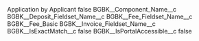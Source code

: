 <?xml version="1.0" encoding="UTF-8"?>
<CustomMetadata xmlns="http://soap.sforce.com/2006/04/metadata" xmlns:xsi="http://www.w3.org/2001/XMLSchema-instance" xmlns:xsd="http://www.w3.org/2001/XMLSchema">
    <label>Application by Applicant</label>
    <protected>false</protected>
    <values>
        <field>BGBK__Component_Name__c</field>
        <value xsi:nil="true"/>
    </values>
    <values>
        <field>BGBK__Deposit_Fieldset_Name__c</field>
        <value xsi:nil="true"/>
    </values>
    <values>
        <field>BGBK__Fee_Fieldset_Name__c</field>
        <value xsi:type="xsd:string">BGBK__Fee_Basic</value>
    </values>
    <values>
        <field>BGBK__Invoice_Fieldset_Name__c</field>
        <value xsi:nil="true"/>
    </values>
    <values>
        <field>BGBK__IsExactMatch__c</field>
        <value xsi:type="xsd:boolean">false</value>
    </values>
    <values>
        <field>BGBK__IsPortalAccessible__c</field>
        <value xsi:type="xsd:boolean">false</value>
    </values>
</CustomMetadata>
